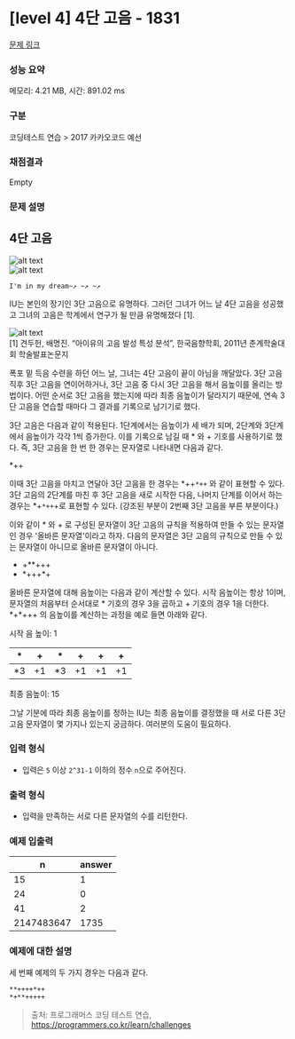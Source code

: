 # [level 4] 4단 고음 - 1831 

[문제 링크](https://school.programmers.co.kr/learn/courses/30/lessons/1831) 

### 성능 요약

메모리: 4.21 MB, 시간: 891.02 ms

### 구분

코딩테스트 연습 > 2017 카카오코드 예선

### 채점결과

Empty

### 문제 설명

<h2>4단 고음</h2>

<p><img src="http://t1.kakaocdn.net/codefestival/IU1.png" title="IU1" alt="alt text"><br>
<img src="http://t1.kakaocdn.net/codefestival/IU2.png" title="IU2" alt="alt text"></p>
<div class="highlight"><pre class="codehilite"><code>I'm in my dream~↗ ~↗ ~↗
</code></pre></div>
<p>IU는 본인의 장기인 3단 고음으로 유명하다. 그러던 그녀가 어느 날 4단 고음을 성공했고 그녀의 고음은 학계에서 연구가 될 만큼 유명해졌다 [1].</p>

<p><img src="http://t1.kakaocdn.net/codefestival/IU_paper.png" title="IU Paper" alt="alt text"><br>
[1] 견두헌, 배명진. “아이유의 고음 발성 특성 분석”, 한국음향학회, 2011년 춘계학술대회 학술발표논문지</p>

<p>폭포 밑 득음 수련을 하던 어느 날, 그녀는 4단 고음이 끝이 아님을 깨달았다. 3단 고음 직후 3단 고음을 연이어하거나, 3단 고음 중 다시 3단 고음을 해서 음높이를 올리는 방법이다. 어떤 순서로 3단 고음을 했는지에 따라 최종 음높이가 달라지기 때문에, 연속 3단 고음을 연습할 때마다 그 결과를 기록으로 남기기로 했다.</p>

<p>3단 고음은 다음과 같이 적용된다. 1단계에서는 음높이가 세 배가 되며, 2단계와 3단계에서 음높이가 각각 1씩 증가한다. 이를 기록으로 남길 때 * 와 + 기호를 사용하기로 했다. 즉, 3단 고음을 한 번 한 경우는 문자열로 나타내면 다음과 같다.</p>

<p>*++</p>

<p>이때 3단 고음을 마치고 연달아 3단 고음을 한 경우는 *++<code>*++</code> 와 같이 표현할 수 있다. 3단 고음의 2단계를 마친 후 3단 고음을 새로 시작한 다음, 나머지 단계를 이어서 하는 경우는 *+<code>*++</code>+로 표현할 수 있다. (강조된 부분이 2번째 3단 고음을 부른 부분이다.)</p>

<p>이와 같이 * 와 + 로 구성된 문자열이 3단 고음의 규칙을 적용하여 만들 수 있는 문자열인 경우 '올바른 문자열'이라고 하자. 다음의 문자열은 3단 고음의 규칙으로 만들 수 있는 문자열이 아니므로 올바른 문자열이 아니다.</p>

<ul>
<li>+**+++</li>
<li>*+++*+</li>
</ul>

<p>올바른 문자열에 대해 음높이는 다음과 같이 계산할 수 있다. 시작 음높이는 항상 1이며, 문자열의 처음부터 순서대로 * 기호의 경우 3을 곱하고 + 기호의 경우 1을 더한다. *+*+++ 의 음높이를 계산하는 과정을 예로 들면 아래와 같다.</p>

<p>시작 음 높이: 1</p>
<table class="table">
        <thead><tr>
<th>*</th>
<th>+</th>
<th>*</th>
<th>+</th>
<th>+</th>
<th>+</th>
</tr>
</thead>
        <tbody><tr>
<td>*3</td>
<td>+1</td>
<td>*3</td>
<td>+1</td>
<td>+1</td>
<td>+1</td>
</tr>
</tbody>
      </table>
<p>최종 음높이: 15</p>

<p>그날 기분에 따라 최종 음높이를 정하는 IU는 최종 음높이를 결정했을 때 서로 다른 3단 고음 문자열이 몇 가지나 있는지 궁금하다. 여러분의 도움이 필요하다.</p>

<h3>입력 형식</h3>

<ul>
<li>입력은 <code>5</code> 이상 <code>2^31-1</code> 이하의 정수 <code>n</code>으로 주어진다.</li>
</ul>

<h3>출력 형식</h3>

<ul>
<li>입력을 만족하는 서로 다른 문자열의 수를 리턴한다.</li>
</ul>

<h3>예제 입출력</h3>
<table class="table">
        <thead><tr>
<th>n</th>
<th>answer</th>
</tr>
</thead>
        <tbody><tr>
<td>15</td>
<td>1</td>
</tr>
<tr>
<td>24</td>
<td>0</td>
</tr>
<tr>
<td>41</td>
<td>2</td>
</tr>
<tr>
<td>2147483647</td>
<td>1735</td>
</tr>
</tbody>
      </table>
<h3>예제에 대한 설명</h3>

<p>세 번째 예제의 두 가지 경우는 다음과 같다.</p>

<p><code>**++++*++</code><br>
<code>*+**+++++</code></p>


> 출처: 프로그래머스 코딩 테스트 연습, https://programmers.co.kr/learn/challenges